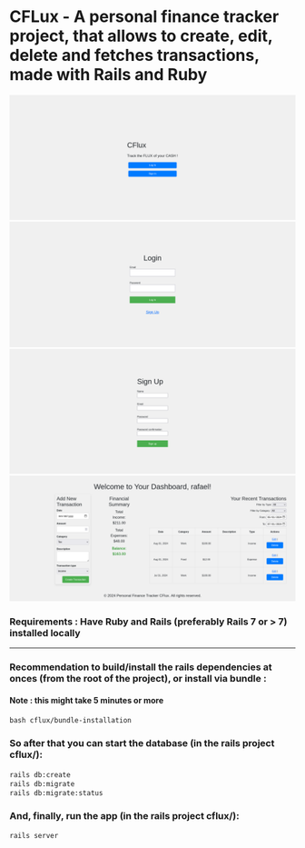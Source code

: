 # CFLux - A personal finance tracker project, that allows to create, edit, delete and fetches transactions, made with Rails and Ruby 

![Welcome](screenshots/welcome.png)
![Welcome](screenshots/Login.png)
![Welcome](screenshots/Singin.png)
![Welcome](screenshots/CFlux-dashboard.png)

### Requirements : Have Ruby and Rails (preferably Rails 7 or > 7) installed locally
<hr>

### Recommendation to build/install the rails dependencies at onces (from the root of the project), or install via bundle : 
#### Note : this might take 5 minutes or more

```
bash cflux/bundle-installation
```

### So after that you can start the database (in the rails project cflux/): 

```
rails db:create
rails db:migrate
rails db:migrate:status
```

### And, finally, run the app (in the rails project cflux/): 

```
rails server
```